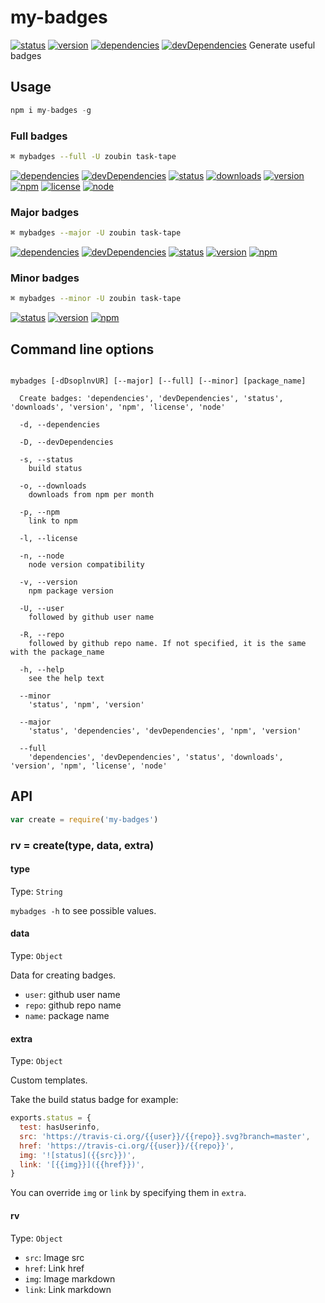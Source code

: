 # my-badges
[![status](https://travis-ci.org/zoubin/my-badges.svg?branch=master)](https://travis-ci.org/zoubin/my-badges) [![version](https://img.shields.io/npm/v/my-badges.svg)](https://www.npmjs.org/package/my-badges) [![dependencies](https://david-dm.org/zoubin/my-badges.svg)](https://david-dm.org/zoubin/my-badges) [![devDependencies](https://david-dm.org/zoubin/my-badges/dev-status.svg)](https://david-dm.org/zoubin/my-badges#info=devDependencies)
Generate useful badges

## Usage

```javascript
npm i my-badges -g
```

### Full badges

```bash
⌘ mybadges --full -U zoubin task-tape
```
[![dependencies](https://david-dm.org/zoubin/task-tape.svg)](https://david-dm.org/zoubin/task-tape)
[![devDependencies](https://david-dm.org/zoubin/task-tape/dev-status.svg)](https://david-dm.org/zoubin/task-tape#info=devDependencies)
[![status](https://travis-ci.org/zoubin/task-tape.svg?branch=master)](https://travis-ci.org/zoubin/task-tape)
[![downloads](https://img.shields.io/npm/dm/task-tape.svg)](https://www.npmjs.org/package/task-tape)
[![version](https://img.shields.io/npm/v/task-tape.svg)](https://www.npmjs.org/package/task-tape)
[![npm](https://nodei.co/npm/task-tape.png)](https://www.npmjs.org/package/task-tape)
[![license](https://img.shields.io/npm/l/task-tape.svg)](https://www.npmjs.org/package/task-tape)
[![node](https://img.shields.io/node/v/task-tape.svg)](https://www.npmjs.org/package/task-tape)

### Major badges

```bash
⌘ mybadges --major -U zoubin task-tape
```
[![dependencies](https://david-dm.org/zoubin/task-tape.svg)](https://david-dm.org/zoubin/task-tape)
[![devDependencies](https://david-dm.org/zoubin/task-tape/dev-status.svg)](https://david-dm.org/zoubin/task-tape#info=devDependencies)
[![status](https://travis-ci.org/zoubin/task-tape.svg?branch=master)](https://travis-ci.org/zoubin/task-tape)
[![version](https://img.shields.io/npm/v/task-tape.svg)](https://www.npmjs.org/package/task-tape)
[![npm](https://nodei.co/npm/task-tape.png)](https://www.npmjs.org/package/task-tape)

### Minor badges

```bash
⌘ mybadges --minor -U zoubin task-tape
```

[![status](https://travis-ci.org/zoubin/task-tape.svg?branch=master)](https://travis-ci.org/zoubin/task-tape)
[![version](https://img.shields.io/npm/v/task-tape.svg)](https://www.npmjs.org/package/task-tape)
[![npm](https://nodei.co/npm/task-tape.png)](https://www.npmjs.org/package/task-tape)

## Command line options

```

mybadges [-dDsoplnvUR] [--major] [--full] [--minor] [package_name]

  Create badges: 'dependencies', 'devDependencies', 'status', 'downloads', 'version', 'npm', 'license', 'node'

  -d, --dependencies

  -D, --devDependencies

  -s, --status
    build status

  -o, --downloads
    downloads from npm per month

  -p, --npm
    link to npm

  -l, --license

  -n, --node
    node version compatibility

  -v, --version
    npm package version

  -U, --user
    followed by github user name

  -R, --repo
    followed by github repo name. If not specified, it is the same with the package_name
  
  -h, --help
    see the help text

  --minor
    'status', 'npm', 'version'
  
  --major
    'status', 'dependencies', 'devDependencies', 'npm', 'version'
  
  --full
    'dependencies', 'devDependencies', 'status', 'downloads', 'version', 'npm', 'license', 'node'

```

## API

```javascript
var create = require('my-badges')

```

### rv = create(type, data, extra)

#### type

Type: `String`

`mybadges -h` to see possible values.

#### data

Type: `Object`

Data for creating badges.

* `user`: github user name
* `repo`: github repo name
* `name`: package name

#### extra

Type: `Object`

Custom templates.

Take the build status badge for example:

```javascript
exports.status = {
  test: hasUserinfo,
  src: 'https://travis-ci.org/{{user}}/{{repo}}.svg?branch=master',
  href: 'https://travis-ci.org/{{user}}/{{repo}}',
  img: '![status]({{src}})',
  link: '[{{img}}]({{href}})',
}
```

You can override `img` or `link` by specifying them in `extra`.

#### rv

Type: `Object`

* `src`: Image src
* `href`: Link href
* `img`: Image markdown
* `link`: Link markdown

